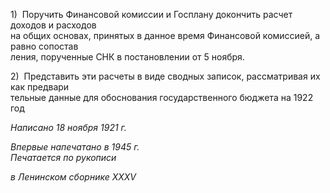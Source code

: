 1)  Поручить Финансовой комиссии и Госплану докончить расчет доходов и расходов  
на общих основах, принятых в данное время Финансовой комиссией, а равно сопостав­  
ления, порученные СНК в постановлении от 5 ноября.

2)  Представить эти расчеты в виде сводных записок, рассматривая их как предвари­  
тельные данные для обоснования государственного бюджета на 1922 год

_Написано 18 ноября 1921 г._

_Впервые напечатано в 1945 г.                                                             Печатается по рукописи_

_в Ленинском сборнике_ _XXXV_